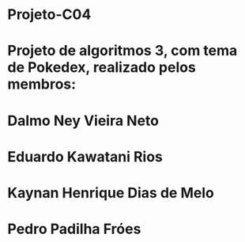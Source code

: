 # Projeto-C04

# Projeto de algoritmos 3, com tema de Pokedex, realizado pelos membros:
# Dalmo Ney Vieira Neto
# Eduardo Kawatani Rios
# Kaynan Henrique Dias de Melo
# Pedro Padilha Fróes
